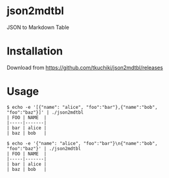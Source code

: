 # json2mdtbl

JSON to Markdown Table

# Installation

Download from https://github.com/tkuchiki/json2mdtbl/releases

# Usage

```console
$ echo -e '[{"name": "alice", "foo":"bar"},{"name":"bob", "foo":"baz"}]' | ./json2mdtbl
| FOO | NAME  |
|-----|-------|
| bar | alice |
| baz | bob   |

$ echo -e '{"name": "alice", "foo":"bar"}\n{"name":"bob", "foo":"baz"}' | ./json2mdtbl
| FOO | NAME  |
|-----|-------|
| bar | alice |
| baz | bob   |
```